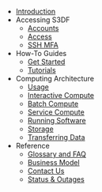 * [Introduction](/)
* Accessing S3DF
  * [Accounts](accounts-and-access.md)
  * [Access](access.md)
  * [SSH MFA](sshmfa_user.md)
* How-To Guides
  * [Get Started](getstarted.md)
  * [Tutorials](tutorials.md)
* Computing Architecture
  * [Usage](getting-started.md)
  * [Interactive Compute](interactive-compute.md)
  * [Batch Compute](batch-compute.md)
  * [Service Compute](service-compute.md)
  * [Running Software](software.md)
  * [Storage](data-and-storage.md)
  * [Transferring Data](data-transfer.md)
* Reference
  * [Glossary and FAQ](reference.md)
  * [Business Model](business-model.md)
  * [Contact Us](contact-us.md)
  * [Status & Outages](changelog.md)
